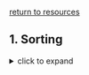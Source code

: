 ---
---

[return to resources](resources)

## 1. Sorting
<details>
    <summary> click to expand </summary>
    word
</details>